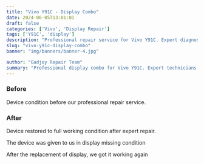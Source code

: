 ```yaml
---
title: "Vivo Y91C - Display Combo"
date: 2024-06-05T13:01:01
draft: false
categories: ['Vivo', 'Display Repair']
tags: ['Y91C', 'display']
description: "Professional repair service for Vivo Y91C. Expert diagnosis and quality repairs in Bangalore."
slug: "vivo-y91c-display-combo"
banner: "img/banners/banner-4.jpg"

author: "Gadjoy Repair Team"
summary: "Professional display combo for Vivo Y91C. Expert technicians, quality parts, warranty included."
---
```


### Before

Device condition before our professional repair service.

### After

Device restored to full working condition after expert repair.

The device was given to us in display missing condition

After the replacement of display, we got it working again